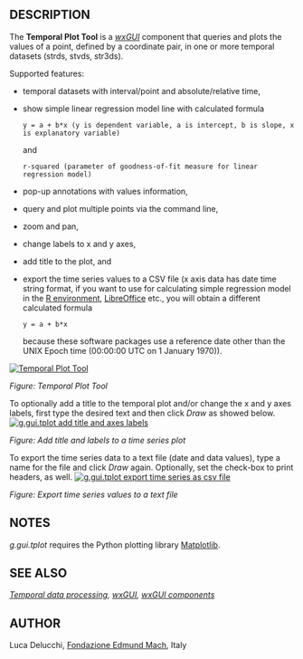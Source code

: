 
## DESCRIPTION

The **Temporal Plot Tool** is a *[wxGUI](wxGUI.html)*
component that queries and plots the values of a point, defined by a coordinate
pair, in one or more temporal datasets (strds, stvds, str3ds).

Supported features:

* temporal datasets with interval/point and absolute/relative time,
* show simple linear regression model line with calculated formula

  ```
  y = a + b*x (y is dependent variable, a is intercept, b is slope, x is explanatory variable)
  ```

  and

  ```
  r-squared (parameter of goodness-of-fit measure for linear regression model)
  ```

* pop-up annotations with values information,
* query and plot multiple points via the command line,
* zoom and pan,
* change labels to x and y axes,
* add title to the plot, and
* export the time series values to a CSV file (x axis data has date time string format,
  if you want to use for calculating simple regression model in the
  [R environment](https://www.r-project.org/),
  [LibreOffice](https://www.libreoffice.org/)
  etc., you will obtain a different calculated formula

  ```
  y = a + b*x
  ```

  because these software packages use a reference date other than
  the UNIX Epoch time (00:00:00 UTC on 1 January 1970)).

[![Temporal Plot Tool](tplot.png)](g_gui_tplot_labels.png)

*Figure: Temporal Plot Tool*

To optionally add a title to the temporal plot and/or change the x and y
axes labels, first type the desired text and then click *Draw* as
showed below.
[![g.gui.tplot add title and axes labels](g_gui_tplot_labels.png)](g_gui_tplot_labels.png)

*Figure: Add title and labels to a time series plot*

To export the time series data to a text file (date and data values), type a
name for the file and click *Draw* again. Optionally, set the
check-box to print headers, as well.
[![g.gui.tplot export time series as csv file](g_gui_tplot_export_csv.png)](g_gui_tplot_export_csv.png)

*Figure: Export time series values to a text file*

## NOTES

*g.gui.tplot* requires the Python plotting library
[Matplotlib](https://matplotlib.org/).

## SEE ALSO

*[Temporal data processing](temporal.html),
[wxGUI](wxGUI.html),
[wxGUI components](wxGUI.components.html)*

## AUTHOR

Luca Delucchi,
[Fondazione Edmund Mach](http://www.gis.cri.fmach.it), Italy
